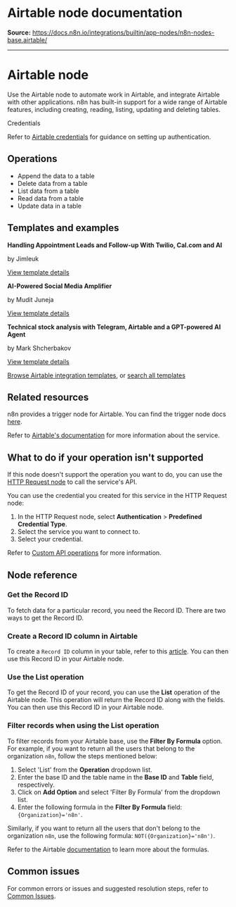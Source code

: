 # Airtable node documentation

**Source:** https://docs.n8n.io/integrations/builtin/app-nodes/n8n-nodes-base.airtable/

---

# Airtable node

Use the Airtable node to automate work in Airtable, and integrate Airtable with other applications. n8n has built-in support for a wide range of Airtable features, including creating, reading, listing, updating and deleting tables.

Credentials

Refer to [Airtable credentials](../../credentials/airtable/) for guidance on setting up authentication.

## Operations

- Append the data to a table
- Delete data from a table
- List data from a table
- Read data from a table
- Update data in a table

## Templates and examples

**Handling Appointment Leads and Follow-up With Twilio, Cal.com and AI**

by Jimleuk

[View template details](https://n8n.io/workflows/2342-handling-appointment-leads-and-follow-up-with-twilio-calcom-and-ai/)

**AI-Powered Social Media Amplifier**

by Mudit Juneja

[View template details](https://n8n.io/workflows/2681-ai-powered-social-media-amplifier/)

**Technical stock analysis with Telegram, Airtable and a GPT-powered AI Agent**

by Mark Shcherbakov

[View template details](https://n8n.io/workflows/3053-technical-stock-analysis-with-telegram-airtable-and-a-gpt-powered-ai-agent/)

[Browse Airtable integration templates](https://n8n.io/integrations/airtable/), or [search all templates](https://n8n.io/workflows/)

## Related resources

n8n provides a trigger node for Airtable. You can find the trigger node docs [here](../../trigger-nodes/n8n-nodes-base.airtabletrigger/).

Refer to [Airtable's documentation](https://airtable.com/developers/web/api/introduction) for more information about the service.

## What to do if your operation isn't supported

If this node doesn't support the operation you want to do, you can use the [HTTP Request node](../../core-nodes/n8n-nodes-base.httprequest/) to call the service's API.

You can use the credential you created for this service in the HTTP Request node:

1. In the HTTP Request node, select **Authentication** > **Predefined Credential Type**.
2. Select the service you want to connect to.
3. Select your credential.

Refer to [Custom API operations](../../../custom-operations/) for more information.

## Node reference

### Get the Record ID

To fetch data for a particular record, you need the Record ID. There are two ways to get the Record ID.

### Create a Record ID column in Airtable

To create a `Record ID` column in your table, refer to this [article](https://support.airtable.com/docs/finding-airtable-ids). You can then use this Record ID in your Airtable node.

### Use the List operation

To get the Record ID of your record, you can use the **List** operation of the Airtable node. This operation will return the Record ID along with the fields. You can then use this Record ID in your Airtable node.

### Filter records when using the List operation

To filter records from your Airtable base, use the **Filter By Formula** option. For example, if you want to return all the users that belong to the organization `n8n`, follow the steps mentioned below:

1. Select 'List' from the **Operation** dropdown list.
2. Enter the base ID and the table name in the **Base ID** and **Table** field, respectively.
3. Click on **Add Option** and select 'Filter By Formula' from the dropdown list.
4. Enter the following formula in the **Filter By Formula** field: `{Organization}='n8n'`.

Similarly, if you want to return all the users that don't belong to the organization `n8n`, use the following formula: `NOT({Organization}='n8n')`.

Refer to the Airtable [documentation](https://support.airtable.com/hc/en-us/articles/203255215-Formula-Field-Reference) to learn more about the formulas.

## Common issues

For common errors or issues and suggested resolution steps, refer to [Common Issues](common-issues/).
